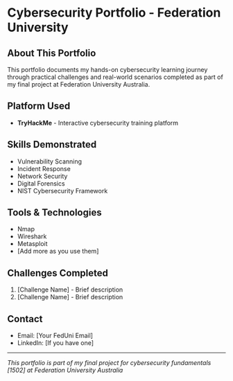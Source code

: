 # Cybersecurity Portfolio - Federation University

## About This Portfolio
This portfolio documents my hands-on cybersecurity learning journey through practical challenges and real-world scenarios completed as part of my final project at Federation University Australia.

## Platform Used
- **TryHackMe** - Interactive cybersecurity training platform

## Skills Demonstrated
- Vulnerability Scanning
- Incident Response
- Network Security
- Digital Forensics
- NIST Cybersecurity Framework

## Tools & Technologies
- Nmap
- Wireshark
- Metasploit
- [Add more as you use them]

## Challenges Completed
1. [Challenge Name] - Brief description
2. [Challenge Name] - Brief description

## Contact
- Email: [Your FedUni Email]
- LinkedIn: [If you have one]

---
*This portfolio is part of my final project for cybersecurity fundamentals [1502] at Federation University Australia*
